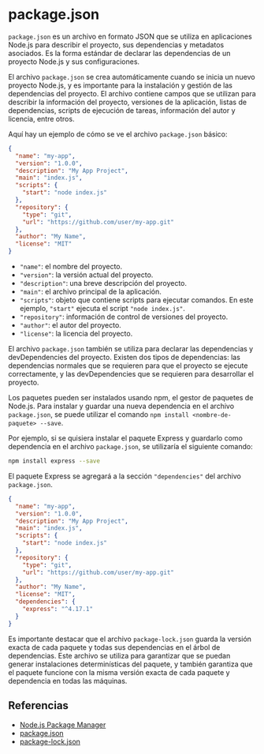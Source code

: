 #  package.json

`package.json` es un archivo en formato JSON que se utiliza en aplicaciones Node.js para describir el proyecto, sus dependencias y metadatos asociados. Es la forma estándar de declarar las dependencias de un proyecto Node.js y sus configuraciones. 

El archivo `package.json` se crea automáticamente cuando se inicia un nuevo proyecto Node.js, y es importante para la instalación y gestión de las dependencias del proyecto. El archivo contiene campos que se utilizan para describir la información del proyecto, versiones de la aplicación, listas de dependencias, scripts de ejecución de tareas, información del autor y licencia, entre otros.

Aquí hay un ejemplo de cómo se ve el archivo `package.json` básico:

```json
{
  "name": "my-app",
  "version": "1.0.0",
  "description": "My App Project",
  "main": "index.js",
  "scripts": {
    "start": "node index.js"
  },
  "repository": {
    "type": "git",
    "url": "https://github.com/user/my-app.git"
  },
  "author": "My Name",
  "license": "MIT"
}
```

- `"name"`: el nombre del proyecto.
- `"version"`: la versión actual del proyecto.
- `"description"`: una breve descripción del proyecto.
- `"main"`: el archivo principal de la aplicación.
- `"scripts"`: objeto que contiene scripts para ejecutar comandos. En este ejemplo, `"start"` ejecuta el script `"node index.js"`.
- `"repository"`: información de control de versiones del proyecto.
- `"author"`: el autor del proyecto.
- `"license"`: la licencia del proyecto.

El archivo `package.json` también se utiliza para declarar las dependencias y devDependencies del proyecto. Existen dos tipos de dependencias: las dependencias normales que se requieren para que el proyecto se ejecute correctamente, y las devDependencies que se requieren para desarrollar el proyecto.

Los paquetes pueden ser instalados usando npm, el gestor de paquetes de Node.js. Para instalar y guardar una nueva dependencia en el archivo `package.json`, se puede utilizar el comando `npm install <nombre-de-paquete> --save`. 

Por ejemplo, si se quisiera instalar el paquete Express y guardarlo como dependencia en el archivo `package.json`, se utilizaría el siguiente comando:

```bash
npm install express --save
```

El paquete Express se agregará a la sección `"dependencies"` del archivo `package.json`.

```json
{
  "name": "my-app",
  "version": "1.0.0",
  "description": "My App Project",
  "main": "index.js",
  "scripts": {
    "start": "node index.js"
  },
  "repository": {
    "type": "git",
    "url": "https://github.com/user/my-app.git"
  },
  "author": "My Name",
  "license": "MIT",
  "dependencies": {
    "express": "^4.17.1"
  }
}
```

Es importante destacar que el archivo `package-lock.json` guarda la versión exacta de cada paquete y todas sus dependencias en el árbol de dependencias. Este archivo se utiliza para garantizar que se puedan generar instalaciones determinísticas del paquete, y también garantiza que el paquete funcione con la misma versión exacta de cada paquete y dependencia en todas las máquinas.

## Referencias

- [Node.js Package Manager](https://docs.npmjs.com/about-npm/)
- [package.json](https://docs.npmjs.com/files/package.json)
- [package-lock.json](https://docs.npmjs.com/files/package-lock.json)
